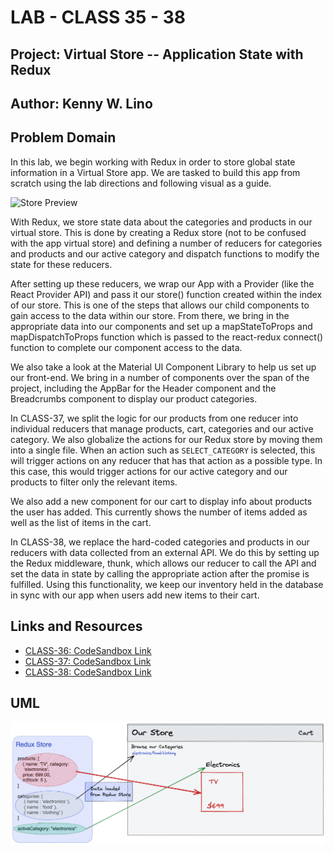 # LAB - CLASS 35 - 38

## Project: Virtual Store -- Application State with Redux

## Author: Kenny W. Lino

## Problem Domain

In this lab, we begin working with Redux in order to store global state information in a Virtual Store app. We are tasked to build this app from scratch using the lab directions and following visual as a guide.

  ![Store Preview](https://codefellows.github.io/code-401-javascript-guide/curriculum/class-36/lab/preview.png)

With Redux, we store state data about the categories and products in our virtual store. This is done by creating a Redux store (not to be confused with the app virtual store) and defining a number of reducers for categories and products and our active category and dispatch functions to modify the state for these reducers.

After setting up these reducers, we wrap our App with a Provider (like the React Provider API) and pass it our store() function created within the index of our store. This is one of the steps that allows our child components to gain access to the data within our store. From there, we bring in the appropriate data into our components and set up a mapStateToProps and mapDispatchToProps function which is passed to the react-redux connect() function to complete our component access to the data.

We also take a look at the Material UI Component Library to help us set up our front-end. We bring in a number of components over the span of the project, including the AppBar for the Header component and the Breadcrumbs component to display our product categories.

In CLASS-37, we split the logic for our products from one reducer into individual reducers that manage products, cart, categories and our active category. We also globalize the actions for our Redux store by moving them into a single file. When an action such as `SELECT_CATEGORY` is selected, this will trigger actions on any reducer that has that action as a possible type. In this case, this would trigger actions for our active category and our products to filter only the relevant items.

We also add a new component for our cart to display info about products the user has added. This currently shows the number of items added as well as the list of items in the cart.

In CLASS-38, we replace the hard-coded categories and products in our reducers with data collected from an external API. We do this by setting up the Redux middleware, thunk, which allows our reducer to call the API and set the data in state by calling the appropriate action after the promise is fulfilled. Using this functionality, we keep our inventory held in the database in sync with our app when users add new items to their cart.  


## Links and Resources

* [CLASS-36: CodeSandbox Link](https://1olmp4-3000.preview.csb.app/)
* [CLASS-37: CodeSandbox Link](https://gw8zvn-3000.preview.csb.app/)
* [CLASS-38: CodeSandbox Link]()

## UML

![CLASS-36 UML](./assets/CLASS-36_Virtual_Store.excalidraw.png)